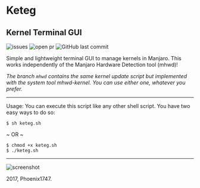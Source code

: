# Keteg
## Kernel Terminal GUI
![issues](https://img.shields.io/github/issues/Phoenix1747/keteg.svg?style=flat-square) ![open pr](https://img.shields.io/github/issues-pr-raw/phoenix1747/keteg.svg?style=flat-square) ![GitHub last commit](https://img.shields.io/github/last-commit/phoenix1747/keteg.svg?style=flat-square)

Simple and lightweight terminal GUI to manage kernels in Manjaro. This works independently of the Manjaro Hardware Detection tool (mhwd)!

_The branch ```mhwd``` contains the same kernel update script but implemented with the system tool mhwd-kernel. You can use either one, whatever you prefer._

---

Usage: You can execute this script like any other shell script. You have two easy ways to do so:

```
$ sh keteg.sh
```
~ OR ~
```
$ chmod +x keteg.sh
$ ./keteg.sh
```

---

![screenshot](https://phoenix1747.github.io/host/keteg-master.png)

2017, Phoenix1747.
